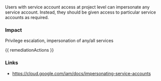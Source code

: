 
Users with service account access at project level can impersonate any service account. Instead, they should be given access to particular service accounts as required.

### Impact
Privilege escalation, impersonation of any/all services

<!-- DO NOT CHANGE -->
{{ remediationActions }}

### Links
- https://cloud.google.com/iam/docs/impersonating-service-accounts


